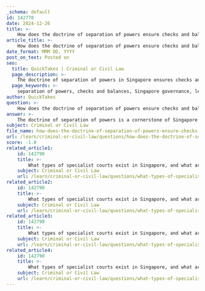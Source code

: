 ```yaml
---
_schema: default
id: 142778
date: 2024-12-26
title: >-
    How does the doctrine of separation of powers ensure checks and balances in Singapore's governance?
article_title: >-
    How does the doctrine of separation of powers ensure checks and balances in Singapore's governance?
date_format: MMM DD, YYYY
post_on_text: Posted on
seo:
  title: QuickTakes | Criminal or Civil Law
  page_description: >-
    The doctrine of separation of powers in Singapore ensures checks and balances by delineating functions of the legislature, executive, and judiciary, promoting accountability, protecting individual rights, and preventing excessive power concentration within any government branch.
  page_keywords: >-
    separation of powers, checks and balances, Singapore governance, legislature, executive, judiciary, independence of branches, accountability, constitutional framework, protection of rights, transparency, democratic society
author: QuickTakes
question: >-
    How does the doctrine of separation of powers ensure checks and balances in Singapore's governance?
answer: >-
    The doctrine of separation of powers is a cornerstone of Singapore's governance, ensuring that the government is divided into three distinct branches: the legislature, the executive, and the judiciary. This division is crucial for maintaining checks and balances within the government, preventing any single branch from accumulating excessive power.\n\n1. **Independence of Branches**: Each branch operates independently and has its own defined functions. The legislature (Parliament) is responsible for making laws, the executive (headed by the President and the Cabinet) implements and enforces these laws, and the judiciary interprets and applies the law. This clear delineation of responsibilities helps to prevent overlap and encroachment among the branches.\n\n2. **Checks and Balances**: The separation of powers establishes mechanisms for checks and balances. For instance, the legislature has the power to pass laws, but the executive has the authority to veto legislation. Conversely, the judiciary can review the constitutionality of laws passed by the legislature and actions taken by the executive. This interdependence ensures that each branch can monitor and limit the actions of the others, promoting accountability.\n\n3. **Protection of Rights**: By preventing any one branch from exercising the core functions of another, the separation of powers safeguards individual rights and liberties. The judiciary, in particular, plays a critical role in protecting citizens from potential abuses of power by the legislature or executive. Judicial review allows courts to invalidate laws or executive actions that violate constitutional rights.\n\n4. **Constitutional Framework**: In Singapore, the doctrine of separation of powers is enshrined in the Constitution, which explicitly outlines the roles and powers of each branch. This constitutional foundation reinforces the importance of maintaining a balance of power and provides a legal framework for resolving disputes between branches.\n\n5. **Accountability and Transparency**: The separation of powers fosters a culture of accountability and transparency in governance. Each branch is accountable to the public and must operate within the confines of the law. This accountability is essential for maintaining public trust in government institutions.\n\nIn summary, the doctrine of separation of powers in Singapore ensures that governance is characterized by a system of checks and balances, promoting accountability, protecting individual rights, and preventing the concentration of power in any single branch of government. This framework is vital for the functioning of a democratic society and the rule of law.
subject: Criminal or Civil Law
file_name: how-does-the-doctrine-of-separation-of-powers-ensure-checks-and-balances-in-singapores-governance.md
url: /learn/criminal-or-civil-law/questions/how-does-the-doctrine-of-separation-of-powers-ensure-checks-and-balances-in-singapores-governance
score: -1.0
related_article1:
    id: 142790
    title: >-
        What types of specialist courts exist in Singapore, and what are their functions?
    subject: Criminal or Civil Law
    url: /learn/criminal-or-civil-law/questions/what-types-of-specialist-courts-exist-in-singapore-and-what-are-their-functions
related_article2:
    id: 142790
    title: >-
        What types of specialist courts exist in Singapore, and what are their functions?
    subject: Criminal or Civil Law
    url: /learn/criminal-or-civil-law/questions/what-types-of-specialist-courts-exist-in-singapore-and-what-are-their-functions
related_article3:
    id: 142790
    title: >-
        What types of specialist courts exist in Singapore, and what are their functions?
    subject: Criminal or Civil Law
    url: /learn/criminal-or-civil-law/questions/what-types-of-specialist-courts-exist-in-singapore-and-what-are-their-functions
related_article4:
    id: 142790
    title: >-
        What types of specialist courts exist in Singapore, and what are their functions?
    subject: Criminal or Civil Law
    url: /learn/criminal-or-civil-law/questions/what-types-of-specialist-courts-exist-in-singapore-and-what-are-their-functions
---
```


&nbsp;